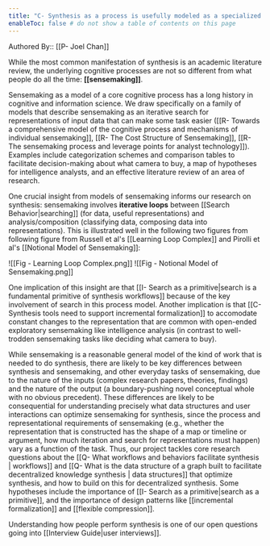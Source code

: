 ```yaml
---
title: "C- Synthesis as a process is usefully modeled as a specialized form of sensemaking"
enableToc: false # do not show a table of contents on this page
---
```

Authored By:: [[P- Joel Chan]]

While the most common manifestation of synthesis is an academic literature review, the underlying cognitive processes are not so different from what people do all the time: **[[sensemaking]]**. 

Sensemaking as a model of a core cognitive process has a long history in cognitive and information science. We draw specifically on a family of models that describe sensemaking as an iterative search for representations of input data that can make some task easier ([[R- Towards a comprehensive model of the cognitive process and mechanisms of individual sensemaking]], [[R- The Cost Structure of Sensemaking]], [[R- The sensemaking process and leverage points for analyst technology]]). Examples include categorization schemes and comparison tables to facilitate decision-making about what camera to buy, a map of hypotheses for intelligence analysts, and an effective literature review of an area of research.

One crucial insight from models of sensemaking informs our research on synthesis: sensemaking involves **iterative loops** between [[Search Behavior|searching]] (for data, useful representations) and analysis/composition (classifying data, composing data into representations). This is illustrated well in the following two figures from  following figure from Russell et al's [[Learning Loop Complex]] and Pirolli et al's [[Notional Model of Sensemaking]]:

![[Fig - Learning Loop Complex.png]]
![[Fig - Notional Model of Sensemaking.png]]

One implication of this insight are that [[I- Search as a primitive|search is a fundamental primitive of synthesis workflows]] because of the key involvement of search in this process model. Another implication is that [[C- Synthesis tools need to support incremental formalization]] to accomodate constant changes to the representation that are common with open-ended exploratory sensemaking like intelligence analysis (in contrast to well-trodden sensemaking tasks like deciding what camera to buy).

While sensemaking is a reasonable general model of the kind of work that is needed to do synthesis, there are likely to be key differences between synthesis and sensemaking, and other everyday tasks of sensemaking, due to the nature of the inputs (complex research papers, theories, findings) and the nature of the output (a boundary-pushing novel conceptual whole with no obvious precedent). These differences are likely to be consequential for understanding precisely what data structures and user interactions can optimize sensemaking for synthesis, since the process and representational requirements of sensemaking (e.g., whether the representation that is constructed has the shape of a map or timeline or argument, how much iteration and search for representations must happen) vary as a function of the task. Thus, our project tackles core research questions about the [[Q- What workflows and behaviors facilitate synthesis | workflows]] and [[Q- What is the data structure of a graph built to facilitate decentralized knowledge synthesis | data structures]] that optimize synthesis, and how to build on this for decentralized synthesis. Some hypotheses include the importance of [[I- Search as a primitive|search as a primitive]], and the importance of design patterns like [[incremental formalization]] and [[flexible compression]].

Understanding how people perform synthesis is one of our open questions going into [[Interview Guide|user interviews]]. 
